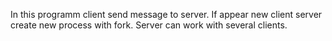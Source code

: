 In this programm client send message to server. If appear new client server create new process with fork. Server can work with several clients.
